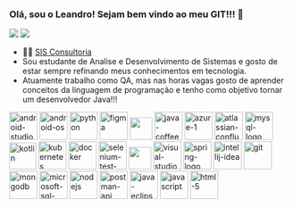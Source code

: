 ### Olá, sou o Leandro! Sejam bem vindo ao meu GIT!!! 👋

<a href = "mailto:leandroviersberg@gmail.com"><img src="https://img.shields.io/badge/-Gmail-%23333?style=for-the-badge&logo=gmail&logoColor=white" target="_blank"></a>
  <a href="https://www.linkedin.com/in/leandro-viersberg/" target="_blank"><img src="https://img.shields.io/badge/-LinkedIn-%230077B5?style=for-the-badge&logo=linkedin&logoColor=white" target="_blank"></a>
  
- :office_worker: [SIS Consultoria](https://www.sisconsultoria.com.br/)
- Sou estudante de Analise e Desenvolvimento de Sistemas e gosto de estar sempre refinando meus conhecimentos em tecnologia.
- Atuamente trabalho como QA, mas nas horas vagas gosto de aprender conceitos da linguagem de programação e tenho como objetivo
tornar um desenvolvedor Java!!!

<div> 
 
  
  <img width="50" height="50" src="https://img.icons8.com/color/50/android-studio--v3.png" alt="android-studio--v3"/>
  <img width="50" height="50" src="https://img.icons8.com/3d-fluency/50/android-os.png" alt="android-os"/>
  <img width="50" height="50" src="https://img.icons8.com/3d-fluency/50/python.png" alt="python"/>
  <img width="50" height="50" src="https://img.icons8.com/cute-clipart/50/figma.png" alt="figma"/>
  <code><img height="40" src="https://cdn.jsdelivr.net/gh/devicons/devicon/icons/jira/jira-plain-wordmark.svg" /></code>
  <img width="50" height="50" src="https://img.icons8.com/color/50/java-coffee-cup-logo--v1.png" alt="java-coffee-cup-logo--v1"/>
  <img width="50" height="50" src="https://img.icons8.com/color/50/azure-1.png" alt="azure-1"/>
  <img width="50" height="50" src="https://img.icons8.com/color/50/atlassian-confluence.png" alt="atlassian-confluence"/>
  <img width="50" height="50" src="https://img.icons8.com/fluency/50/mysql-logo.png" alt="mysql-logo"/>
  <img width="48" height="48" src="https://img.icons8.com/color/50/kotlin.png" alt="kotlin"/>
  
  
  <img width="50" height="50" src="https://img.icons8.com/color/50/kubernetes.png" alt="kubernetes"/>
  <img width="50" height="50" src="https://img.icons8.com/dusk/50/docker.png" alt="docker"/>
  <img width="50" height="50" src="https://img.icons8.com/officel/50/selenium-test-automation.png" alt="selenium-test-automation"/>
  <code><img height="40" src="https://cdn.jsdelivr.net/gh/devicons/devicon/icons/cucumber/cucumber-plain.svg" /></code>
  <img width="50" height="50" src="https://img.icons8.com/fluency/50/visual-studio.png" alt="visual-studio"/>
  <img width="50" height="50" src="https://img.icons8.com/color/50/spring-logo.png" alt="spring-logo"/>
  <img width="50" height="50" src="https://img.icons8.com/plasticine/50/intellij-idea.png" alt="intellij-idea"/>
  <img width="50" height="50" src="https://img.icons8.com/color/50/git.png" alt="git"/>
  <img width="50" height="50" src="https://img.icons8.com/color/50/mongodb.png" alt="mongodb"/>
  <img width="50" height="50" src="https://img.icons8.com/color/50/microsoft-sql-server.png" alt="microsoft-sql-server"/>
  
  
  <img width="50" height="50" src="https://img.icons8.com/color/50/nodejs.png" alt="nodejs"/>
  <img width="50" height="50" src="https://img.icons8.com/dusk/50/postman-api.png" alt="postman-api"/>
  <img width="50" height="50" src="https://img.icons8.com/officel/50/java-eclipse.png" alt="java-eclipse"/>
  <img width="50" height="50" src="https://img.icons8.com/arcade/50/javascript.png" alt="javascript"/>
  <img width="50" height="50" src="https://img.icons8.com/arcade/50/html-5.png" alt="html-5"/> 
 
  
  
  
<!--
**leandroviersberg/leandroviersberg** is a ✨ _special_ ✨ repository because its `README.md` (this file) appears on your GitHub profile.

Here are some ideas to get you started:

- 🔭 I’m currently working on ...
- 🌱 I’m currently learning ...
- 👯 I’m looking to collaborate on ...
- 🤔 I’m looking for help with ...
- 💬 Ask me about ...
- 📫 How to reach me: ...
- 😄 Pronouns: ...
- ⚡ Fun fact: ...
-->
